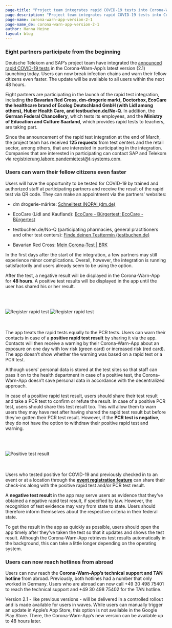 ```yaml
---
page-title: "Project team integrates rapid COVID-19 tests into Corona-Warn-App version 2.1"
page-description: "Project team integrates rapid COVID-19 tests into Corona-Warn-App version 2.1"
page-name: corona-warn-app-version-2-1
page-name_de: corona-warn-app-version-2-1
author: Hanna Heine
layout: blog
---
```


### Eight partners participate from the beginning

Deutsche Telekom and SAP’s project team have integrated the [announced rapid COVID-19 tests](/en/blog/2021-03-31-corona-warn-app-test-integration/) in the Corona-Warn-App’s latest version (2.1) launching today. Users can now break infection chains and warn their fellow citizens even faster. The update will be available to all users within the next 48 hours.

<!-- overview -->

Eight partners are participating in the launch of the rapid test integration, including **the Bavarian Red Cross, dm-drogerie markt, Doctorbox, EcoCare the healthcare brand of Ecolog Deutschland GmbH (with Lidl among others), Huber Health Care, and testbuchen.de/No-Q**. In addition, the **German Federal Chancellery**, which tests its employees, and the **Ministry of Education and Culture Saarland**, which provides rapid tests to teachers, are taking part. 

Since the announcement of the rapid test integration at the end of March, the project team has received **125 requests** from test centers and the retail sector, among others, that are interested in participating in the integration. Companies that are interested in participating can contact SAP and Telekom via [registrierung.labore.pandemietest@t-systems.com](mailto:registrierung.labore.pandemietest@t-systems.com).

### Users can warn their fellow citizens even faster

Users will have the opportunity to be tested for COVID-19 by trained and authorized staff at participating partners and receive the result of the rapid test via QR code. They can make an appointment via the partners' websites:

- dm drogerie-märkte: [Schnelltest INOPAI (dm.de)](https://corona-schnelltest-zentren.dm.de/o/dm/login)

- EcoCare (Lidl and Kaufland): [EcoCare - Bürgertest: EcoCare - Bürgertest](https://buergertest.ecocare.center/#c734)

- testbuchen.de/No-Q (participating pharmacies, general practitioners and other test centers): [Finde deinen Testtermin (testbuchen.de)](https://testbuchen.de/#/?zoom=0&lat=47.71401323721353&lng=8.66960999999999)

- Bavarian Red Cross: [Mein Corona-Test | BRK](https://meintest.brk.de/)

In the first days after the start of the integration, a few partners may still experience minor complications. Overall, however, the integration is running satisfactorily and users already seem to be using the option.

After the test, a negative result will be displayed in the Corona-Warn-App for **48 hours**. A positive test results will be displayed in the app until the user has shared his or her result. 


<br></br>
<div class="text-center"><img src="./register-test.png" title="Register rapid test" alt="Register rapid test" style="align: center">  <img src="./register-test(2).png" title="Register rapid test" alt="Register rapid test" style="align: center"></div>
<br></br>


The app treats the rapid tests equally to the PCR tests. Users can warn their contacts in case of a **positive rapid test result** by sharing it via the app. Contacts will then receive a warning by their Corona-Warn-App about an exposure on one day with low risk (green card) or increased risk (red card). The app doesn’t show whether the warning was based on a rapid test or a PCR test.

Although users' personal data is stored at the test sites so that staff can pass it on to the health department in case of a positive test, the Corona-Warn-App doesn’t save personal data in accordance with the decentralized approach.

In case of a positive rapid test result, users should share their test result and take a PCR test to confirm or refute the result. In case of a positive PCR test, users should share this test result too. This will allow them to warn users they may have met after having shared the rapid test result but before they’ve gotten their PCR test result. However, if the **PCR test is negative**, they do not have the option to withdraw their positive rapid test and warning.

<br></br>
<div class="text-center"> <img src="./positive-test.png" title="Positive test result" alt="Positive test result" style="align: center"></div>
<br></br>

Users who tested positive for COVID-19 and previously checked in to an event or at a location through the [**event registration feature**](/en/blog/2021-04-21-corona-warn-app-version-2-0/) can share their check-ins along with the positive rapid test and/or PCR test result.

A **negative test result** in the app may serve users as evidence that they’ve obtained a negative rapid test result, if specified by law. However, the recognition of test evidence may vary from state to state. Users should therefore inform themselves about the respective criteria in their federal state.

To get the result in the app as quickly as possible, users should open the app timely after they’ve taken the test so that it updates and shows the test result. Although the Corona-Warn-App retrieves test results automatically in the background, this can take a little longer depending on the operating system.


### Users can now reach hotlines from abroad

Users can now reach the **Corona-Warn-App’s technical support and TAN hotline** from abroad. Previously, both hotlines had a number that only worked in Germany. Users who are abroad can now call +49 30 498 75401 to reach the technical support and +49 30 498 75402 for the TAN hotline.

Version 2.1 - like previous versions - will be delivered in a controlled rollout and is made available for users in waves. While users can manually trigger an update in Apple’s App Store, this option is not available in the Google Play Store. There, the Corona-Warn-App’s new version can be available up to 48 hours later.
